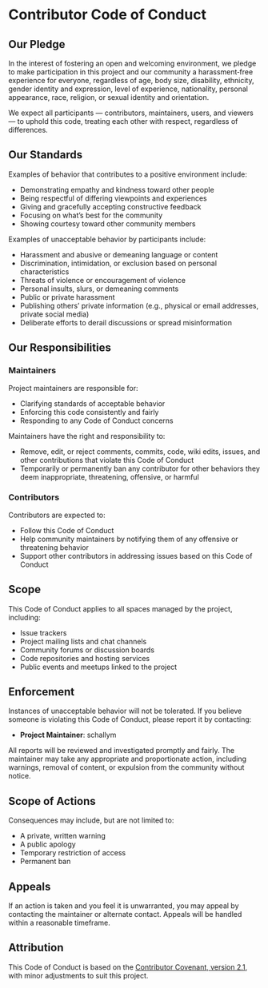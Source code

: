 # Contributor Code of Conduct

## Our Pledge

In the interest of fostering an open and welcoming environment, we pledge to make participation in this project and our community a harassment‑free experience for everyone, regardless of age, body size, disability, ethnicity, gender identity and expression, level of experience, nationality, personal appearance, race, religion, or sexual identity and orientation.

We expect all participants — contributors, maintainers, users, and viewers — to uphold this code, treating each other with respect, regardless of differences.

## Our Standards

Examples of behavior that contributes to a positive environment include:

- Demonstrating empathy and kindness toward other people  
- Being respectful of differing viewpoints and experiences  
- Giving and gracefully accepting constructive feedback  
- Focusing on what’s best for the community  
- Showing courtesy toward other community members

Examples of unacceptable behavior by participants include:

- Harassment and abusive or demeaning language or content  
- Discrimination, intimidation, or exclusion based on personal characteristics  
- Threats of violence or encouragement of violence  
- Personal insults, slurs, or demeaning comments  
- Public or private harassment  
- Publishing others’ private information (e.g., physical or email addresses, private social media)  
- Deliberate efforts to derail discussions or spread misinformation

## Our Responsibilities

### Maintainers

Project maintainers are responsible for:

- Clarifying standards of acceptable behavior  
- Enforcing this code consistently and fairly  
- Responding to any Code of Conduct concerns

Maintainers have the right and responsibility to:

- Remove, edit, or reject comments, commits, code, wiki edits, issues, and other contributions that violate this Code of Conduct  
- Temporarily or permanently ban any contributor for other behaviors they deem inappropriate, threatening, offensive, or harmful

### Contributors

Contributors are expected to:

- Follow this Code of Conduct  
- Help community maintainers by notifying them of any offensive or threatening behavior  
- Support other contributors in addressing issues based on this Code of Conduct

## Scope

This Code of Conduct applies to all spaces managed by the project, including:

- Issue trackers  
- Project mailing lists and chat channels  
- Community forums or discussion boards  
- Code repositories and hosting services  
- Public events and meetups linked to the project

## Enforcement

Instances of unacceptable behavior will not be tolerated. If you believe someone is violating this Code of Conduct, please report it by contacting:

- **Project Maintainer**: schallym  

All reports will be reviewed and investigated promptly and fairly. The maintainer may take any appropriate and proportionate action, including warnings, removal of content, or expulsion from the community without notice.

## Scope of Actions

Consequences may include, but are not limited to:

- A private, written warning  
- A public apology  
- Temporary restriction of access  
- Permanent ban

## Appeals

If an action is taken and you feel it is unwarranted, you may appeal by contacting the maintainer or alternate contact. Appeals will be handled within a reasonable timeframe.

## Attribution

This Code of Conduct is based on the [Contributor Covenant, version 2.1](https://www.contributor-covenant.org/version/2/1/code_of_conduct.html), with minor adjustments to suit this project.
